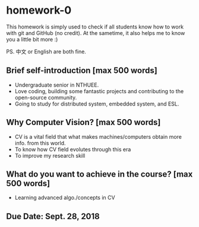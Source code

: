# homework-0
This homework is simply used to check if all students know how to work with git and GitHub (no credit).
At the sametime, it also helps me to know you a little bit more :)

PS. 中文 or English are both fine.

## Brief self-introduction [max 500 words]
* Undergraduate senior in NTHUEE. 
* Love coding, building some fantastic projects and contributing to the open-source community.
* Going to study for distributed system, embedded system, and ESL.

## Why Computer Vision? [max 500 words]
* CV is a vital field that what makes machines/computers obtain more info. from this world.
* To know how CV field evolutes through this era
* To improve my research skill

## What do you want to achieve in the course? [max 500 words]
* Learning advanced algo./concepts in CV
## Due Date: Sept. 28, 2018
